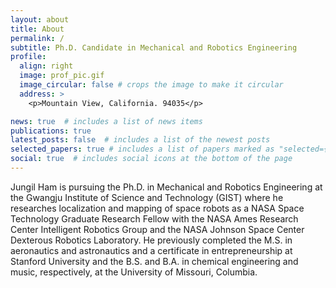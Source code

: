 ```yaml
---
layout: about
title: About
permalink: /
subtitle: Ph.D. Candidate in Mechanical and Robotics Engineering
profile:
  align: right
  image: prof_pic.gif
  image_circular: false # crops the image to make it circular
  address: >
    <p>Mountain View, California. 94035</p>

news: true  # includes a list of news items
publications: true
latest_posts: false  # includes a list of the newest posts
selected_papers: true # includes a list of papers marked as "selected={true}"
social: true  # includes social icons at the bottom of the page
---
```


Jungil Ham is pursuing the Ph.D. in Mechanical and Robotics Engineering at the Gwangju Institute of Science and Technology (GIST) where he researches localization and mapping of space robots as a NASA Space Technology Graduate Research Fellow with the NASA Ames Research Center Intelligent Robotics Group and the NASA Johnson Space Center Dexterous Robotics Laboratory. He previously completed the M.S. in aeronautics and astronautics and a certificate in entrepreneurship at Stanford University and the B.S. and B.A. in chemical engineering and music, respectively, at the University of Missouri, Columbia.
